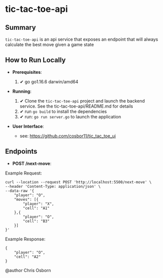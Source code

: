 # tic-tac-toe-api

## Summary

`tic-tac-toe-api`  is an api service that exposes an endpoint that will always calculate the best move given a game state

## How to Run Locally
  - **Prerequisites**:  
    1. ✔ go go1.16.6 darwin/amd64
   
  - **Running**:
    1.  ✔  Clone the `tic-tac-toe-api` project and launch the backend service. See the tic-tac-toe-api/README.md for details
    2.  ✔  run `go build` to install the dependencies
    3.  ✔  run: `go run server.go` to launch the application

  - **User Interface**:
     -  see: https://github.com/cosbor11/tic_tac_toe_ui

## Endpoints

  - **POST /next-move**:

Example Request:
```
curl --location --request POST 'http://localhost:5500/next-move' \
--header 'Content-Type: application/json' \
--data-raw '{
    "player": "O",
    "moves": [{
        "player": "X",
        "cell": "A1"
    },{
        "player": "O",
        "cell": "B3"
    }]
}'
```

Example Response:
```
{
    "player": "O",
    "cell": "A2"
}
```


@author Chris Osborn






